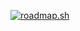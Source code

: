 [![roadmap.sh](https://roadmap.sh/card/tall/668d28e38896c6f50b145f5c?variant=dark)](https://roadmap.sh)
